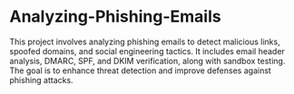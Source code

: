 # Analyzing-Phishing-Emails
This project involves analyzing phishing emails to detect malicious links, spoofed domains, and social engineering tactics. It includes email header analysis, DMARC, SPF, and DKIM verification, along with sandbox testing. The goal is to enhance threat detection and improve defenses against phishing attacks.
